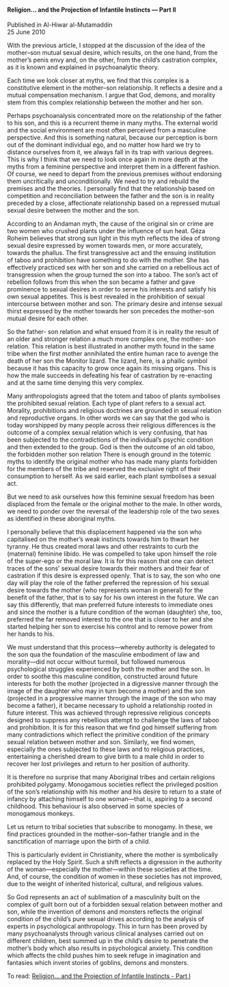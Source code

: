 <h4>Religion… and the Projection of Infantile Instincts — Part II</h4>


Published in Al-Hiwar al-Mutamaddin
<br>
25 June 2010


With the previous article, I stopped at the discussion of the idea of the mother–son mutual sexual desire, which results, on the one hand, from the mother’s penis envy and, on the other, from the child’s castration complex, as it is known and explained in psychoanalytic theory.

Each time we look closer at myths, we find that this complex is a constitutive element in the mother–son relationship. It reflects a desire and a mutual compensation mechanism. I argue that God, demons, and morality stem from this complex relationship between the mother and her son.

Perhaps psychoanalysis concentrated more on the relationship of the father to his son, and this is a recurrent theme in many myths. The external world and the social environment are most often perceived from a masculine perspective. And this is something natural, because our perception is born out of the dominant individual ego, and no matter how hard we try to distance ourselves from it, we always fall in its trap with various degrees. This is why I think that we need to look once again in more depth at the myths from a feminine perspective and interpret them in a different fashion. Of course, we need to depart from the previous premises without endorsing them uncritically and unconditionally. We need to try and rebuild the premises and the theories. I personally find that the relationship based on competition and reconciliation between the father and the son is in reality preceded by a close, affectionate relationship based on a repressed mutual sexual desire between the mother and the son.

According to an Andaman myth, the cause of the original sin or crime are two women who crushed plants under the influence of sun heat. Géza Roheim believes that strong sun light in this myth reflects the idea of strong sexual desire expressed by women towards men, or more accurately, towards the phallus. The first transgressive act and the ensuing institution of taboo and prohibition have something to do with the mother. She has effectively practiced sex with her son and she carried on a rebellious act of transgression when the group turned the son into a taboo. The son’s act of rebellion follows from this when the son became a father and gave prominence to sexual desires in order to serve his interests and satisfy his own sexual appetites. This is best revealed in the prohibition of sexual intercourse between mother and son. The primary desire and intense sexual thirst expressed by the mother towards her son precedes the mother-son mutual desire for each other.

So the father- son relation and what ensued from it is in reality the result of an older and stronger relation a much more complex one, the mother- son relation. This relation is best illustrated in another myth found in the same tribe when the first mother annihilated the entire human race to avenge the death of her son the Monitor lizard. The lizard, here, is a phallic symbol because it has this capacity to grow once again its missing organs. This is how the male succeeds in defeating his fear of castration by re-enacting and at the same time denying this very complex.

Many anthropologists agreed that the totem and taboo of plants symbolises the prohibited sexual relation. Each type of plant refers to a sexual act. Morality, prohibitions and religious doctrines are grounded in sexual relation and reproductive organs. In other words we can say that the god who is today worshipped by many people across their religious differences is the outcome of a complex sexual relation which is very confusing, that has been subjected to the contradictions of the individual’s psychic condition and then extended to the group. God is then the outcome of an old taboo, the forbidden mother son relation There is enough ground in the totemic myths to identify the original mother who has made many plants forbidden for the members of the tribe and reserved the exclusive right of their consumption to herself. As we said earlier, each plant symbolises a sexual act.

But we need to ask ourselves how this feminine sexual freedom has been displaced from the female or the original mother to the male. In other words, we need to ponder over the reversal of the leadership role of the two sexes as identified in these aboriginal myths.

I personally believe that this displacement happened via the son who capitalised on the mother’s weak instincts towards him to thwart her tyranny. He thus created moral laws and other restraints to curb the (maternal) feminine libido. He was compelled to take upon himself the role of the super-ego or the moral law. It is for this reason that one can detect traces of the sons’ sexual desire towards their mothers and their fear of castration if this desire is expressed openly. That is to say, the son who one day will play the role of the father preferred the repression of his sexual desire towards the mother (who represents woman in general) for the benefit of the father, that is to say for his own interest in the future. We can say this differently, that man preferred future interests to immediate ones and since the mother is a future condition of the woman (daughter) she, too, preferred the far removed interest to the one that is closer to her and she started helping her son to exercise his control and to remove power from her hands to his.

We must understand that this process—whereby authority is delegated to the son qua the foundation of the masculine embodiment of law and morality—did not occur without turmoil, but followed numerous psychological struggles experienced by both the mother and the son. In order to soothe this masculine condition, constructed around future interests for both the mother (projected in a digressive manner through the image of the daughter who may in turn become a mother) and the son (projected in a progressive manner through the image of the son who may become a father), it became necessary to uphold a relationship rooted in future interest. This was achieved through repressive religious concepts designed to suppress any rebellious attempt to challenge the laws of taboo and prohibition. It is for this reason that we find god himself suffering from many contradictions which reflect the primitive condition of the primary sexual relation between mother and son. Similarly, we find women, especially the ones subjected to these laws and to religious practices, entertaining a cherished dream to give birth to a male child in order to recover her lost privileges and return to her position of authority.

It is therefore no surprise that many Aboriginal tribes and certain religions prohibited polygamy. Monogamous societies reflect the privileged position of the son’s relationship with his mother and his desire to return to a state of infancy by attaching himself to one woman—that is, aspiring to a second childhood. This behaviour is also observed in some species of monogamous monkeys.

Let us return to tribal societies that subscribe to monogamy. In these, we find practices grounded in the mother–son–father triangle and in the sanctification of marriage upon the birth of a child. 

This is particularly evident in Christianity, where the mother is symbolically replaced by the Holy Spirit. Such a shift reflects a digression in the authority of the woman—especially the mother—within these societies at the time. And, of course, the condition of women in these societies has not improved, due to the weight of inherited historical, cultural, and religious values.

So God represents an act of sublimation of a masculinity built on the complex of guilt born out of a forbidden sexual relation between mother and son, while the invention of demons and monsters reflects the original condition of the child’s pure sexual drives according to the analysis of experts in psychological anthropology. This in turn has been proved by many psychoanalysts through various clinical analyses carried out on different children, best summed up in the child’s desire to penetrate the mother’s body which also results in psychological anxiety. This condition which affects the child pushes him to seek refuge in imagination and fantasies which invent stories of goblins, demons and monsters.

To read: [Religion… and the Projection of Infantile Instincts - Part I](article28.md)